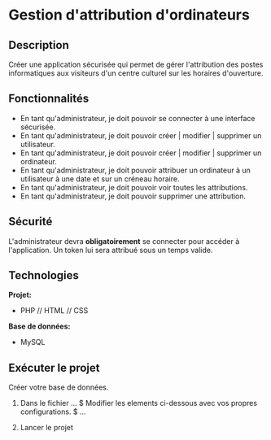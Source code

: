 # Gestion d'attribution d'ordinateurs

## Description

Créer une application sécurisée qui permet de gérer l'attribution des postes informatiques aux visiteurs d'un centre culturel sur les horaires d'ouverture.

## Fonctionnalités

- En tant qu'administrateur, je doit pouvoir se connecter à une interface sécurisée.
- En tant qu'administrateur, je doit pouvoir créer | modifier | supprimer un utilisateur.
- En tant qu'administrateur, je doit pouvoir créer | modifier | supprimer un ordinateur.
- En tant qu'administrateur, je doit pouvoir attribuer un ordinateur à un utilisateur à une date et sur un créneau horaire.
- En tant qu'administrateur, je doit pouvoir voir toutes les attributions.
- En tant qu'administrateur, je doit pouvoir supprimer une attribution.

## Sécurité

L'administrateur devra **obligatoirement** se connecter pour accéder à l'application.
Un token lui sera attribué sous un temps valide.

## Technologies

**Projet:**

- PHP // HTML // CSS

**Base de données:**

- MySQL

## Exécuter le projet

Créer votre base de données.

1. Dans le fichier ... 
   $ Modifier les elements ci-dessous avec vos propres configurations.
   $ ...

2. Lancer le projet